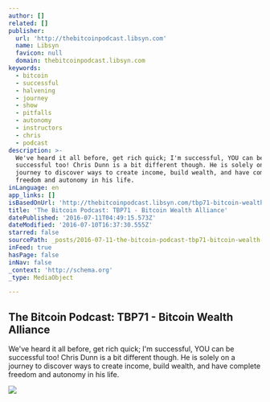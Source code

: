 ```yaml
---
author: []
related: []
publisher:
  url: 'http://thebitcoinpodcast.libsyn.com'
  name: Libsyn
  favicon: null
  domain: thebitcoinpodcast.libsyn.com
keywords:
  - bitcoin
  - successful
  - halvening
  - journey
  - show
  - pitfalls
  - autonomy
  - instructors
  - chris
  - podcast
description: >-
  We've heard it all before, get rich quick; I'm successful, YOU can be
  successful too! Chris Dunn is a bit different though. He is solely on a
  journey to discover ways to create income, build wealth, and have complete
  freedom and autonomy in his life.
inLanguage: en
app_links: []
isBasedOnUrl: 'http://thebitcoinpodcast.libsyn.com/tbp71-bitcoin-wealth-alliance'
title: 'The Bitcoin Podcast: TBP71 - Bitcoin Wealth Alliance'
datePublished: '2016-07-11T04:49:15.573Z'
dateModified: '2016-07-10T16:37:30.555Z'
starred: false
sourcePath: _posts/2016-07-11-the-bitcoin-podcast-tbp71-bitcoin-wealth-alliance.md
inFeed: true
hasPage: false
inNav: false
_context: 'http://schema.org'
_type: MediaObject

---
```

<article style=""><h1>The Bitcoin Podcast: TBP71 - Bitcoin Wealth Alliance</h1><p>We've heard it all before, get rich quick; I'm successful, YOU can be successful too! Chris Dunn is a bit different though. He is solely on a journey to discover ways to create income, build wealth, and have complete freedom and autonomy in his life.</p><img src="http://assets.libsyn.com/content/9551051?height=250&amp;width=250&amp;overlay=true" /></article>